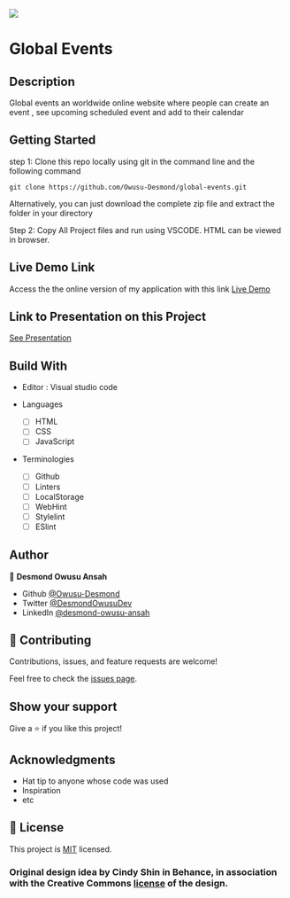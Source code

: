 ![](https://img.shields.io/badge/Microverse-blueviolet)

# Global Events

## Description

Global events an worldwide online website where people can create an event , see upcoming scheduled event and add to their calendar

## Getting Started

step 1:
Clone this repo locally using git in the command line and the following command

```
git clone https://github.com/Owusu-Desmond/global-events.git
```

Alternatively, you can just download the complete zip file and extract the folder in your directory

Step 2:
Copy All Project files and run using VSCODE. HTML can be viewed in browser.

## Live Demo Link

Access the the online version of my application with this link
[Live Demo](https://owusu-desmond.github.io/global-events/)

## Link to Presentation on this Project

[See Presentation](https://www.youtube.com/watch?v=ZdOP4faW7zY)

## Build With

- Editor : Visual studio code

- Languages

  - [ ] HTML
  - [ ] CSS
  - [ ] JavaScript

- Terminologies
  - [ ] Github
  - [ ] Linters
  - [ ] LocalStorage
  - [ ] WebHint
  - [ ] Stylelint
  - [ ] ESlint

## Author

👤 **Desmond Owusu Ansah**

- Github [@Owusu-Desmond](https://github.com/Owusu-Desmond)
- Twitter [@DesmondOwusuDev](https://twitter.com/DesmondOwusuDev)
- LinkedIn [@desmond-owusu-ansah](https://www.linkedin.com/in/desmond-owusu-ansah-09274a223/)

## 🤝 Contributing

Contributions, issues, and feature requests are welcome!

Feel free to check the [issues page](https://github.com/Owusu-Desmond/global-events/issues).

## Show your support

Give a ⭐️ if you like this project!

## Acknowledgments

- Hat tip to anyone whose code was used
- Inspiration
- etc

## 📝 License

This project is [MIT](./MIT.md) licensed.

### Original design idea by **Cindy Shin in Behance**, in association with the Creative Commons [license](./CC.md) of the design.